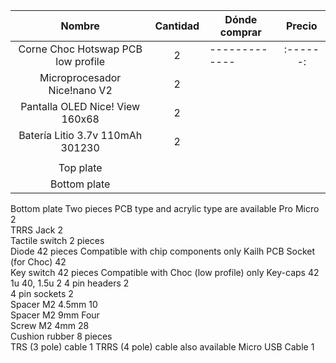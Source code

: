 |               Nombre               | Cantidad | Dónde comprar |  Precio  |
|:----------------------------------:|:--------:| ------------- |:--------:|
| Corne Choc Hotswap PCB low profile |    2     | ------------- | :------: |
|    Microprocesador Nice!nano V2    |    2     |               |          |
|  Pantalla OLED Nice! View 160x68   |    2     |               |          |
|  Batería Litio 3.7v 110mAh 301230  |    2     |               |          |    |          |               |          |
|                 |          |               |          |
|             Top plate              |          |               |          |
| Bottom plate                                   |          |               |          |

Bottom plate	Two pieces	PCB type and acrylic type are available
Pro Micro	2	
TRRS Jack	2	
Tactile switch	2 pieces	
Diode	42 pieces	Compatible with chip components only
Kailh PCB Socket (for Choc)	42	
Key switch	42 pieces	Compatible with Choc (low profile) only
Key-caps	42	1u 40, 1.5u 2
4 pin headers	2	
4 pin sockets	2	
Spacer M2 4.5mm	10	
Spacer M2 9mm	Four	
Screw M2 4mm	28	
Cushion rubber	8 pieces	
TRS (3 pole) cable	1	TRRS (4 pole) cable also available
Micro USB Cable	1	